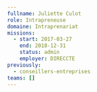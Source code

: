 ```yaml
---
fullname: Juliette Culot
role: Intrapreneuse
domaine: Intraprenariat
missions:
  - start: 2017-03-27
    end: 2018-12-31
    status: admin
    employer: DIRECCTE
previously:
  - conseillers-entreprises
teams: []
---
```

